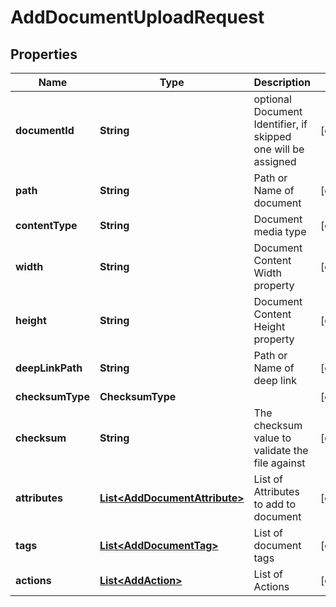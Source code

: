 

# AddDocumentUploadRequest


## Properties

| Name | Type | Description | Notes |
|------------ | ------------- | ------------- | -------------|
|**documentId** | **String** | optional Document Identifier, if skipped one will be assigned |  [optional] |
|**path** | **String** | Path or Name of document |  [optional] |
|**contentType** | **String** | Document media type |  [optional] |
|**width** | **String** | Document Content Width property |  [optional] |
|**height** | **String** | Document Content Height property |  [optional] |
|**deepLinkPath** | **String** | Path or Name of deep link |  [optional] |
|**checksumType** | **ChecksumType** |  |  [optional] |
|**checksum** | **String** | The checksum value to validate the file against |  [optional] |
|**attributes** | [**List&lt;AddDocumentAttribute&gt;**](AddDocumentAttribute.md) | List of Attributes to add to document |  [optional] |
|**tags** | [**List&lt;AddDocumentTag&gt;**](AddDocumentTag.md) | List of document tags |  [optional] |
|**actions** | [**List&lt;AddAction&gt;**](AddAction.md) | List of Actions |  [optional] |



